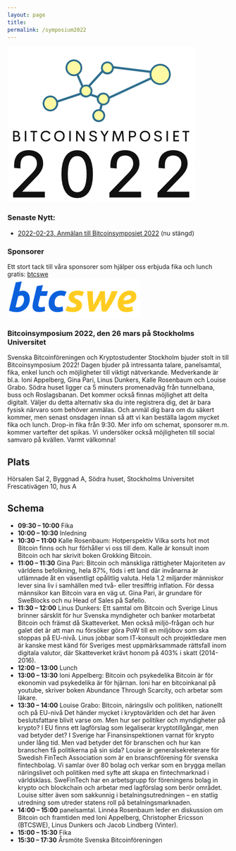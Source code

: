 ```yaml
---
layout: page
title: 
permalink: /symposium2022
---
```

![Bitcoinsymposiet 2022](/images/symposium2022_logo3.png)

### Senaste Nytt:
- [2022-02-23, Anmälan till Bitcoinsymposiet 2022](https://www.eventbrite.se/e/bitcoinsymposium-2022-biljetter-200760228247) (nu stängd)

### Sponsorer
Ett stort tack till våra sponsorer som hjälper oss erbjuda fika och lunch gratis:
[btcswe](https://www.btcswe.com) <br>
[![name](/images/symposium2022_sponsor2.png)](https://www.btcswe.com)

### Bitcoinsymposium 2022, den 26 mars på Stockholms Universitet
Svenska Bitcoinföreningen och Kryptostudenter Stockholm bjuder stolt in till Bitcoinsymposium 2022! Dagen bjuder på intressanta talare, panelsamtal, fika, enkel lunch och möjligheter till viktigt nätverkande. Medverkande är bl.a. Ioni Appelberg, Gina Pari, Linus Dunkers, Kalle Rosenbaum och Louise Grabo.
Södra huset ligger ca 5 minuters promenadväg från tunnelbana, buss och Roslagsbanan.
Det kommer också finnas möjlighet att delta digitalt. Väljer du detta alternativ ska du inte registrera dig, det är bara fysisk närvaro som behöver anmälas. Och anmäl dig bara om du säkert kommer, men senast onsdagen innan så att vi kan beställa lagom mycket fika och lunch.
Drop-in fika från 9:30.
Mer info om schemat, sponsorer m.m. kommer vartefter det spikas.
Vi undersöker också möjligheten till social samvaro på kvällen.
Varmt välkomna!

## Plats
Hörsalen Sal 2, Byggnad A, Södra huset, Stockholms Universitet
Frescativägen 10, hus A

## Schema
- __09:30 – 10:00__ Fika
- __10:00 – 10:30__ Inledning
- __10:30 – 11:00__ Kalle Rosenbaum: Hotperspektiv Vilka sorts hot mot Bitcoin finns och hur förhåller vi oss till dem. Kalle är konsult inom Bitcoin och har skrivit boken Grokking Bitcoin.
- __11:00 – 11:30__ Gina Pari: Bitcoin och mänskliga rättigheter Majoriteten av världens befolkning, hela 87%, föds i ett land där invånarna är utlämnade åt en väsentligt opålitlig valuta. Hela 1.2 miljarder människor lever sina liv i samhällen med två- eller tresiffrig inflation. För dessa männsikor kan Bitcoin vara en väg ut. Gina Pari, är grundare för SweBlocks och nu Head of Sales på Safello.
- __11:30 – 12:00__ Linus Dunkers: Ett samtal om Bitcoin och Sverige Linus brinner särsklit för hur Svenska myndigheter och banker motarbetat Bitcoin och främst då Skatteverket. Men också miljö-frågan och hur galet det är att man nu försöker göra PoW till en miljöbov som ska stoppas på EU-nivå. Linus jobbar som IT-konsult och projektledare men är kanske mest känd för Sveriges mest uppmärksammade rättsfall inom digitala valutor, där Skatteverket krävt honom på 403% i skatt (2014-2016).
- __12:00 – 13:00__ Lunch
- __13:00 – 13:30__ Ioni Appelberg: Bitcoin och psykedelika Bitcoin är för ekonomin vad psykedelika är för hjärnan. Ioni har en bitcoinkanal på youtube, skriver boken Abundance Through Scarcity, och arbetar som läkare.
- __13:30 – 14:00__ Louise Grabo: Bitcoin, näringsliv och politiken, nationellt och på EU-nivå Det händer mycket i kryptovärlden och det har även beslutsfattare blivit varse om. Men hur ser politiker och myndigheter på krypto? I EU finns ett lagförslag som legaliserar kryptotillgångar, men vad betyder det? I Sverige har Finansinspektionen varnat för krypto under lång tid. Men vad betyder det för branschen och hur kan branschen få politikerna på sin sida? Louise är generalsekreterare för Swedish FinTech Association som är en branschförening för svenska fintechbolag. Vi samlar över 80 bolag och verkar som en brygga mellan näringslivet och politiken med syfte att skapa en fintechmarknad i världsklass. SweFinTech har en arbetsgrupp för föreningens bolag in krypto och blockchain och arbetar med lagförslag som berör området. Louise sitter även som sakkunnig i betalningsutredningen – en statlig utredning som utreder statens roll på betalningsmarknaden.
- __14:00 – 15:00__ panelsamtal. Linnéa Rosenbaum leder en diskussion om Bitcoin och framtiden med Ioni Appelberg, Christopher Ericsson (BTCSWE), Linus Dunkers och  Jacob Lindberg (Vinter).
- __15:00 – 15:30__ Fika
- __15:30 – 17:30__ Årsmöte Svenska Bitcoinföreningen
